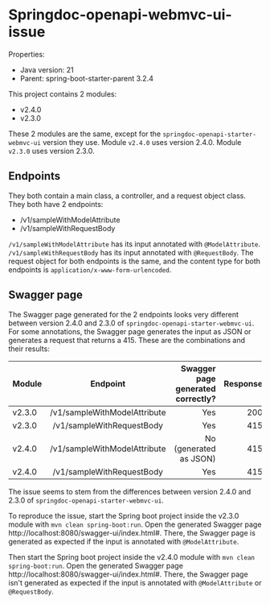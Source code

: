# Springdoc-openapi-webmvc-ui-issue

Properties:
- Java version: 21
- Parent: spring-boot-starter-parent 3.2.4

This project contains 2 modules:
- v2.4.0
- v2.3.0

These 2 modules are the same, except for the
`springdoc-openapi-starter-webmvc-ui` version they use.
Module `v2.4.0` uses version 2.4.0.
Module `v2.3.0` uses version 2.3.0.

## Endpoints
They both contain a main class, a controller, and a request object class.
They both have 2 endpoints:
- /v1/sampleWithModelAttribute
- /v1/sampleWithRequestBody

`/v1/sampleWithModelAttribute` has its input annotated with `@ModelAttribute`.
`/v1/sampleWithRequestBody` has its input annotated with `@RequestBody`.
The request object for both endpoints is the same, and 
the content type for both endpoints is `application/x-www-form-urlencoded`.

## Swagger page
The Swagger page generated for the 2 endpoints looks very different between 
version 2.4.0 and 2.3.0 of `springdoc-openapi-starter-webmvc-ui`.
For some annotations, the Swagger page generates the input as JSON or 
generates a request that returns a 415. These are the combinations and their results:

| Module |           Endpoint           | Swagger page generated correctly? | Response |
|--------|:----------------------------:|----------------------------------:|---------:|
| v2.3.0 | /v1/sampleWithModelAttribute |                               Yes |      200 |
| v2.3.0 |  /v1/sampleWithRequestBody   |                               Yes |      415 |
| v2.4.0 | /v1/sampleWithModelAttribute |            No (generated as JSON) |      415 |
| v2.4.0 |  /v1/sampleWithRequestBody   |                               Yes |      415 |

The issue seems to stem from the differences between version 2.4.0 and 2.3.0 of `springdoc-openapi-starter-webmvc-ui`.

To reproduce the issue, start the Spring boot project inside the v2.3.0 module with `mvn clean spring-boot:run`.
Open the generated Swagger page http://localhost:8080/swagger-ui/index.html#.
There, the Swagger page is generated as expected if the input is annotated with `@ModelAttribute`.

Then start the Spring boot project inside the v2.4.0 module with `mvn clean spring-boot:run`.
Open the generated Swagger page http://localhost:8080/swagger-ui/index.html#.
There, the Swagger page isn't generated as expected if the input is annotated with `@ModelAttribute` or `@RequestBody`.